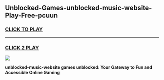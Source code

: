 
## Unblocked-Games-unblocked-music-website-Play-Free-pcuun
<h3>
<a href="https://premium76.site?title=unblocked-music-website&ref=21A">CLICK TO PLAY</a></h3>
<hr>

<h3>
<a href="https://premium76.site?title=unblocked-music-website&ref=21A">CLICK 2 PLAY</a>
  
</h3>

<a href="https://premium76.site?title=unblocked-music-website&ref=21A"><img src="https://clearcache.store/games.png"></a>


**unblocked-music-website games unblocked: Your Gateway to Fun and Accessible Online Gaming**
